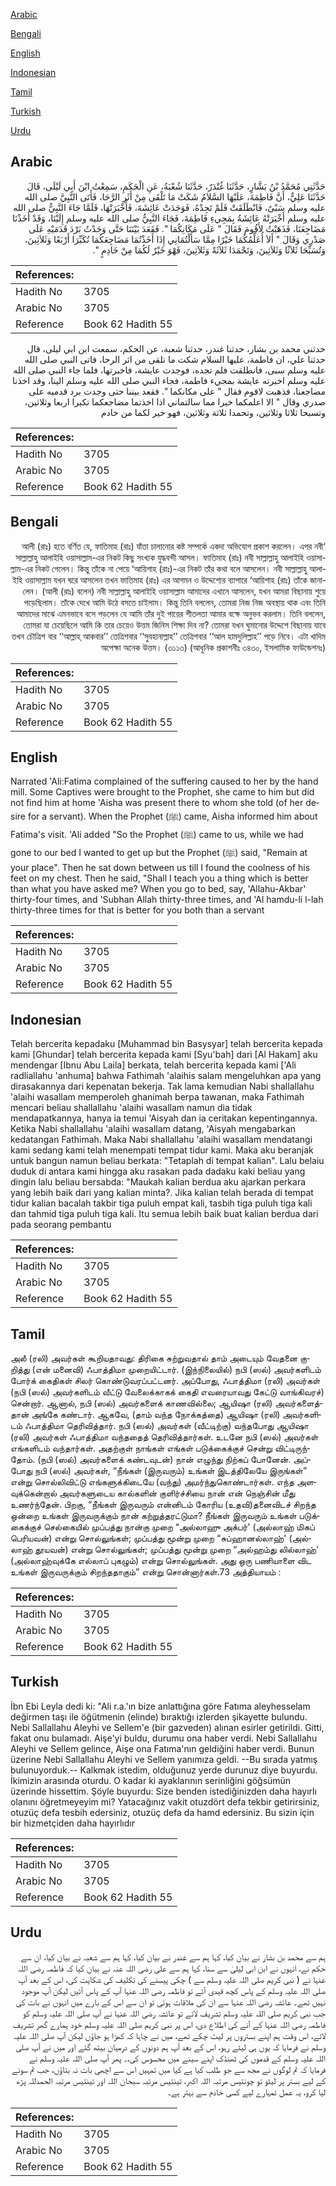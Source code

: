 [Arabic](#arabic)

[Bengali](#bengali)

[English](#english)

[Indonesian](#indonesian)

[Tamil](#tamil)

[Turkish](#turkish)

[Urdu](#urdu)

## Arabic


<div dir="rtl" lang="ar" style={{fontSize:'larger',backgroundColor:'#f8f9fa',padding:20}}>
حَدَّثَنِي مُحَمَّدُ بْنُ بَشَّارٍ، حَدَّثَنَا غُنْدَرٌ، حَدَّثَنَا شُعْبَةُ، عَنِ الْحَكَمِ، سَمِعْتُ ابْنَ أَبِي لَيْلَى، قَالَ حَدَّثَنَا عَلِيٌّ، أَنَّ فَاطِمَةَ، عَلَيْهَا السَّلاَمُ شَكَتْ مَا تَلْقَى مِنْ أَثَرِ الرَّحَا، فَأَتَى النَّبِيَّ صلى الله عليه وسلم سَبْىٌ، فَانْطَلَقَتْ فَلَمْ تَجِدْهُ، فَوَجَدَتْ عَائِشَةَ، فَأَخْبَرَتْهَا، فَلَمَّا جَاءَ النَّبِيُّ صلى الله عليه وسلم أَخْبَرَتْهُ عَائِشَةُ بِمَجِيءِ فَاطِمَةَ، فَجَاءَ النَّبِيُّ صلى الله عليه وسلم إِلَيْنَا، وَقَدْ أَخَذْنَا مَضَاجِعَنَا، فَذَهَبْتُ لأَقُومَ فَقَالَ ‏"‏ عَلَى مَكَانِكُمَا ‏"‏‏.‏ فَقَعَدَ بَيْنَنَا حَتَّى وَجَدْتُ بَرْدَ قَدَمَيْهِ عَلَى صَدْرِي وَقَالَ ‏"‏ أَلاَ أُعَلِّمُكُمَا خَيْرًا مِمَّا سَأَلْتُمَانِي إِذَا أَخَذْتُمَا مَضَاجِعَكُمَا تُكَبِّرَا أَرْبَعًا وَثَلاَثِينَ، وَتُسَبِّحَا ثَلاَثًا وَثَلاَثِينَ، وَتَحْمَدَا ثَلاَثَةً وَثَلاَثِينَ، فَهْوَ خَيْرٌ لَكُمَا مِنْ خَادِمٍ ‏"‏‏.‏
</div>
<div style={{backgroundColor:'#f8f9fa',padding:20, marginBottom: 10}}><table> <thead> <tr> <th>References:</th> <th></th> </tr> </thead> <tbody><tr><td>Hadith No</td><td>3705</td></tr><tr><td>Arabic No</td><td>3705</td></tr><tr><td>Reference</td><td>Book 62 Hadith 55</td></tr></tbody></table></div>


<div dir="rtl" lang="ar" style={{fontSize:'larger',backgroundColor:'#f8f9fa',padding:20}}>
حدثني محمد بن بشار، حدثنا غندر، حدثنا شعبة، عن الحكم، سمعت ابن ابي ليلى، قال حدثنا علي، ان فاطمة، عليها السلام شكت ما تلقى من اثر الرحا، فاتى النبي صلى الله عليه وسلم سبى، فانطلقت فلم تجده، فوجدت عايشة، فاخبرتها، فلما جاء النبي صلى الله عليه وسلم اخبرته عايشة بمجيء فاطمة، فجاء النبي صلى الله عليه وسلم الينا، وقد اخذنا مضاجعنا، فذهبت لاقوم فقال " على مكانكما ". فقعد بيننا حتى وجدت برد قدميه على صدري وقال " الا اعلمكما خيرا مما سالتماني اذا اخذتما مضاجعكما تكبرا اربعا وثلاثين، وتسبحا ثلاثا وثلاثين، وتحمدا ثلاثة وثلاثين، فهو خير لكما من خادم
</div>
<div style={{backgroundColor:'#f8f9fa',padding:20, marginBottom: 10}}><table> <thead> <tr> <th>References:</th> <th></th> </tr> </thead> <tbody><tr><td>Hadith No</td><td>3705</td></tr><tr><td>Arabic No</td><td>3705</td></tr><tr><td>Reference</td><td>Book 62 Hadith 55</td></tr></tbody></table></div>

## Bengali


<div dir="rtl" lang="bn" style={{fontSize:'larger',backgroundColor:'#f8f9fa',padding:20}}>
‘আলী (রাঃ) হতে বর্ণিত যে, ফাতিমাহ (রাঃ) যাঁতা চালানোর কষ্ট সম্পর্কে একদা অভিযোগ প্রকাশ করলেন। এপর নবী সাল্লাল্লাহু আলাইহি ওয়াসাল্লাম-এর নিকট কিছু সংখ্যক যুদ্ধবন্দী আসল। ফাতিমাহ (রাঃ) নবী সাল্লাল্লাহু আলাইহি ওয়াসাল্লাম-এর নিকট গেলেন। কিন্তু তাঁকে না পেয়ে ‘আয়িশাহ (রাঃ)-এর নিকট তাঁর কথা বলে আসলেন। নবী সাল্লাল্লাহু আলাইহি ওয়াসাল্লাম যখন ঘরে আসলেন তখন ফাতিমাহ (রাঃ) এর আগমন ও উদ্দেশ্যের ব্যাপারে ‘আয়িশাহ (রাঃ) তাঁকে জানালেন। (আলী (রাঃ) বলেন) নবী সাল্লাল্লাহু আলাইহি ওয়াসাল্লাম আমাদের এখানে আসলেন, যখন আমরা বিছানায় শুয়ে পড়েছিলাম। তাঁকে দেখে আমি উঠে বসতে চাইলাম। কিন্তু তিনি বললেন, তোমরা নিজ নিজ অবস্থায় থাক এবং তিনি আমাদের মাঝে এমনভাবে বসে পড়লেন যে আমি তাঁর দুই পায়ের শীতলতা আমার বক্ষে অনুভব করলাম। তিনি বললেন, তোমরা যা চেয়েছিলে আমি কি তার চেয়েও উত্তম জিনিস শিক্ষা দিব না? তোমরা যখন ঘুমানোর উদ্দেশে বিছানায় যাবে তখন চৌত্রিশ বার ‘‘আল্লাহ্ আকবার’’ তেত্রিশবার ‘‘সুবহানাল্লাহ’’ তেত্রিশবার ‘‘আল হামদুলিল্লাহ’’ পড়ে নিবে। এটা খাদিম অপেক্ষা অনেক উত্তম। (৩১১৩) (আধুনিক প্রকাশনীঃ ৩৪৩০, ইসলামিক ফাউন্ডেশনঃ)
</div>
<div style={{backgroundColor:'#f8f9fa',padding:20, marginBottom: 10}}><table> <thead> <tr> <th>References:</th> <th></th> </tr> </thead> <tbody><tr><td>Hadith No</td><td>3705</td></tr><tr><td>Arabic No</td><td>3705</td></tr><tr><td>Reference</td><td>Book 62 Hadith 55</td></tr></tbody></table></div>

## English


<div dir="ltr" lang="en" style={{fontSize:'larger',backgroundColor:'#f8f9fa',padding:20}}>
Narrated 'Ali:Fatima complained of the suffering caused to her by the hand mill. Some Captives were brought to the Prophet, she came to him but did not find him at home 'Aisha was present there to whom she told (of her desire for a servant). When the Prophet (ﷺ) came, Aisha informed him about Fatima's visit. 'Ali added "So the Prophet (ﷺ) came to us, while we had gone to our bed I wanted to get up but the Prophet (ﷺ) said, "Remain at your place". Then he sat down between us till I found the coolness of his feet on my chest. Then he said, "Shall I teach you a thing which is better than what you have asked me? When you go to bed, say, 'Allahu-Akbar' thirty-four times, and 'Subhan Allah thirty-three times, and 'Al hamdu-li l-lah thirty-three times for that is better for you both than a servant
</div>
<div style={{backgroundColor:'#f8f9fa',padding:20, marginBottom: 10}}><table> <thead> <tr> <th>References:</th> <th></th> </tr> </thead> <tbody><tr><td>Hadith No</td><td>3705</td></tr><tr><td>Arabic No</td><td>3705</td></tr><tr><td>Reference</td><td>Book 62 Hadith 55</td></tr></tbody></table></div>

## Indonesian


<div dir="ltr" lang="id" style={{fontSize:'larger',backgroundColor:'#f8f9fa',padding:20}}>
Telah bercerita kepadaku [Muhammad bin Basysyar] telah bercerita kepada kami [Ghundar] telah bercerita kepada kami [Syu'bah] dari [Al Hakam] aku mendengar [Ibnu Abu Laila] berkata, telah bercerita kepada kami ['Ali radliallahu 'anhuma] bahwa Fathimah 'alaihis salam mengeluhkan apa yang dirasakannya dari kepenatan bekerja. Tak lama kemudian Nabi shallallahu 'alaihi wasallam memperoleh ghanimah berpa tawanan, maka Fathimah mencari beliau shallallahu 'alaihi wasallam namun dia tidak mendapatkannya, hanya ia temui 'Aisyah dan ia ceritakan kepentingannya. Ketika Nabi shallallahu 'alaihi wasallam datang, 'Aisyah mengabarkan kedatangan Fathimah. Maka Nabi shallallahu 'alaihi wasallam mendatangi kami sedang kami telah menempati tempat tidur kami. Maka aku beranjak untuk bangun namun beliau berkata: "Tetaplah di tempat kalian". Lalu belaiu duduk di antara kami hingga aku rasakan pada dadaku kaki beliau yang dingin lalu beliau bersabda: "Maukah kalian berdua aku ajarkan perkara yang lebih baik dari yang kalian minta?. Jika kalian telah berada di tempat tidur kalian bacalah takbir tiga puluh empat kali, tasbih tiga puluh tiga kali dan tahmid tiga puluh tiga kali. Itu semua lebih baik buat kalian berdua dari pada seorang pembantu
</div>
<div style={{backgroundColor:'#f8f9fa',padding:20, marginBottom: 10}}><table> <thead> <tr> <th>References:</th> <th></th> </tr> </thead> <tbody><tr><td>Hadith No</td><td>3705</td></tr><tr><td>Arabic No</td><td>3705</td></tr><tr><td>Reference</td><td>Book 62 Hadith 55</td></tr></tbody></table></div>

## Tamil


<div dir="ltr" lang="ta" style={{fontSize:'larger',backgroundColor:'#f8f9fa',padding:20}}>
அலீ (ரலி) அவர்கள் கூறியதாவது: திரிகை சுற்றுவதால் தாம் அடையும் வேதனை குறித்து (என் மனைவி) ஃபாத்திமா முறையிட்டார். (இந்நிலையில்) நபி (ஸல்) அவர்களிடம் போர்க் கைதிகள் சிலர் கொண்டுவரப்பட்டனர். அப்போது, ஃபாத்திமா (ரலி) அவர்கள் (நபி (ஸல்) அவர்களிடம் வீட்டு வேலைக்காகக் கைதி எவரையாவது கேட்டு வாங்கிவரச்) சென்றார். ஆனால், நபி (ஸல்) அவர்களைக் காணவில்லை; ஆயிஷா (ரலி) அவர்களைத்தான் அங்கே கண்டார். ஆகவே, (தாம் வந்த நோக்கத்தை) ஆயிஷா (ரலி) அவர்களிடம் ஃபாத்திமா தெரிவித்தார். நபி (ஸல்) அவர்கள் (வீட்டிற்கு) வந்தபோது ஆயிஷா (ரலி) அவர்கள் ஃபாத்திமா வந்ததைத் தெரிவித்தார்கள். உடனே நபி (ஸல்) அவர்கள் எங்களிடம் வந்தார்கள். அதற்குள் நாங்கள் எங்கள் படுக்கைக்குச் சென்று விட்டிருந்தோம். (நபி (ஸல்) அவர்களைக் கண்டவுடன்) நான் எழுந்து நிற்கப் போனேன். அப்போது நபி (ஸல்) அவர்கள், “நீங்கள் (இருவரும்) உங்கள் இடத்திலேயே இருங்கள்” என்று சொல்லிவிட்டு எங்களுக்கிடையே (வந்து) அமர்ந்துகொண்டார்கள். எந்த அளவுக்கென்றால் அவர்களுடைய கால்களின் குளிர்ச்சியை நான் என் நெஞ்சின் மீது உணர்ந்தேன். பிறகு, “நீங்கள் இருவரும் என்னிடம் கோரிய (உதவி)தனைவிடச் சிறந்த ஒன்றை உங்கள் இருவருக்கும் நான் கற்றுத்தரட்டுமா? நீங்கள் இருவரும் உங்கள் படுக்கைக்குச் செல்கையில் முப்பத்து நான்கு முறை “அல்லாஹு அக்பர்' (அல்லாஹ் மிகப் பெரியவன்) என்று சொல்லுங்கள்; முப்பத்து மூன்று முறை “சுப்ஹானல்லாஹ்' (அல்லாஹ் தூயவன்) என்று சொல்லுங்கள்; முப்பத்து மூன்று முறை “அல்ஹம்து லில்லாஹ்' (அல்லாஹ்வுக்கே எல்லாப் புகழும்) என்று சொல்லுங்கள். அது ஒரு பணியாளை விட உங்கள் இருவருக்கும் சிறந்ததாகும்” என்று சொன்னார்கள்.73 அத்தியாயம் :
</div>
<div style={{backgroundColor:'#f8f9fa',padding:20, marginBottom: 10}}><table> <thead> <tr> <th>References:</th> <th></th> </tr> </thead> <tbody><tr><td>Hadith No</td><td>3705</td></tr><tr><td>Arabic No</td><td>3705</td></tr><tr><td>Reference</td><td>Book 62 Hadith 55</td></tr></tbody></table></div>

## Turkish


<div dir="ltr" lang="tr" style={{fontSize:'larger',backgroundColor:'#f8f9fa',padding:20}}>
İbn Ebi Leyla dedi ki: "Ali r.a.'ın bize anlattığına göre Fatıma aleyhesselam değirmen taşı ile öğütmenin (elinde) bıraktığı izlerden şikayette bulundu. Nebi Sallallahu Aleyhi ve Sellem'e (bir gazveden) alınan esirler getirildi. Gitti, fakat onu bulamadı. Aişe'yi buldu, durumu ona haber verdi. Nebi Sallallahu Aleyhi ve Sellem gelince, Aişe ona Fatıma'nın geldiğini haber verdi. Bunun üzerine Nebi Sallallahu Aleyhi ve Sellem yanımıza geldi. --Bu sırada yatmış bulunuyorduk.-- Kalkmak istedim, olduğunuz yerde durunuz diye buyurdu. İkimizin arasında oturdu. O kadar ki ayaklarının serinliğini göğsümün üzerinde hissettim. Şöyle buyurdu: Size benden istediğinizden daha hayırlı olanını öğretmeyeyim mi? Yatacağınız vakit otuzdört defa tekbir getirirsiniz, otuzüç defa tesbih edersiniz, otuzüç defa da hamd edersiniz. Bu sizin için bir hizmetçiden daha hayırlıdır
</div>
<div style={{backgroundColor:'#f8f9fa',padding:20, marginBottom: 10}}><table> <thead> <tr> <th>References:</th> <th></th> </tr> </thead> <tbody><tr><td>Hadith No</td><td>3705</td></tr><tr><td>Arabic No</td><td>3705</td></tr><tr><td>Reference</td><td>Book 62 Hadith 55</td></tr></tbody></table></div>

## Urdu


<div dir="rtl" lang="ur" style={{fontSize:'larger',backgroundColor:'#f8f9fa',padding:20}}>
ہم سے محمد بن بشار نے بیان کیا، کہا ہم سے غندر نے بیان کیا، کہا ہم سے شعبہ نے بیان کیا، ان سے حکم نے، انہوں نے ابن ابی لیلیٰ سے سنا، کہا ہم سے علی رضی اللہ عنہ نے بیان کیا کہ فاطمہ رضی اللہ عنہا نے ( نبی کریم صلی اللہ علیہ وسلم سے ) چکی پیسنے کی تکلیف کی شکایت کی، اس کے بعد آپ صلی اللہ علیہ وسلم کے پاس کچھ قیدی آئے تو فاطمہ رضی اللہ عنہا آپ کے پاس آئیں لیکن آپ موجود نہیں تھے۔ عائشہ رضی اللہ عنہا سے ان کی ملاقات ہوئی تو ان سے اس کے بارے میں انہوں نے بات کی جب نبی کریم صلی اللہ علیہ وسلم تشریف لائے تو عائشہ رضی اللہ عنہا نے آپ صلی اللہ علیہ وسلم کو فاطمہ رضی اللہ عنہا کے آنے کی اطلاع دی، اس پر نبی کریم صلی اللہ علیہ وسلم خود ہمارے گھر تشریف لائے، اس وقت ہم اپنے بستروں پر لیٹ چکے تھے، میں نے چاہا کہ کھڑا ہو جاؤں لیکن آپ صلی اللہ علیہ وسلم نے فرمایا کہ یوں ہی لیٹے رہو، اس کے بعد آپ ہم دونوں کے درمیان بیٹھ گئے اور میں نے آپ صلی اللہ علیہ وسلم کے قدموں کی ٹھنڈک اپنے سینے میں محسوس کی،۔ پھر آپ صلی اللہ علیہ وسلم نے فرمایا کہ تم لوگوں نے مجھ سے جو طلب کیا ہے کیا میں تمہیں اس سے اچھی بات نہ بتاؤں، جب تم سونے کے لیے بستر پر لیٹو تو چونتیس مرتبہ اللہ اکبر، تینتیس مرتبہ سبحان اللہ اور تینتیس مرتبہ الحمدللہ پڑھ لیا کرو، یہ عمل تمہارے لیے کسی خادم سے بہتر ہے۔
</div>
<div style={{backgroundColor:'#f8f9fa',padding:20, marginBottom: 10}}><table> <thead> <tr> <th>References:</th> <th></th> </tr> </thead> <tbody><tr><td>Hadith No</td><td>3705</td></tr><tr><td>Arabic No</td><td>3705</td></tr><tr><td>Reference</td><td>Book 62 Hadith 55</td></tr></tbody></table></div>